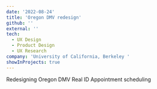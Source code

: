```yaml
---
date: '2022-08-24'
title: 'Oregon DMV redesign'
github: ''
external: ''
tech:
  - UX Design
  - Product Design
  - UX Research
company: 'University of California, Berkeley '
showInProjects: true
---
```


Redesigning Oregon DMV Real ID Appointment scheduling
